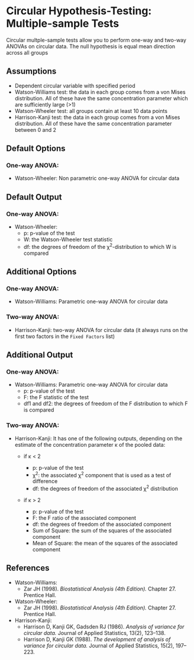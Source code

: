 Circular Hypothesis-Testing: Multiple-sample Tests
============

Circular multple-sample tests allow you to perform one-way and two-way ANOVAs on circular data. The null hypothesis is equal mean direction across all groups

Assumptions
-----------
- Dependent circular variable with specified period
- Watson-Williams test: the data in each group comes from a von Mises distribution. All of these have the same concentration parameter which are sufficiently large (>1)
- Watson-Wheeler test: all groups contain at least 10 data points
- Harrison-Kanji test: the data in each group comes from a von Mises distribution. All of these have the same concentration parameter between 0 and 2

Default Options
-------
### One-way ANOVA:
- Watson-Wheeler: Non parametric one-way ANOVA for circular data

Default Output
-------
### One-way ANOVA:
- Watson-Wheeler:
  - p: p-value of the test
  - W: the Watson-Wheeler test statistic
  - df: the degrees of freedom of the &#967;<sup>2</sup>-distribution to which W is compared

Additional Options
------------------
### One-way ANOVA:
- Watson-Williams: Parametric one-way ANOVA for circular data

### Two-way ANOVA:
- Harrison-Kanji: two-way ANOVA for circular data (it always runs on the first two factors in the `Fixed Factors` list)

Additional Output
------------------
### One-way ANOVA:
- Watson-Williams: Parametric one-way ANOVA for circular data
  - p: p-value of the test
  - F: the F statistic of the test
  - df1 and df2: the degrees of freedom of the F distribution to which F is compared

### Two-way ANOVA:
  - Harrison-Kanji: It has one of the following outputs, depending on the estimate of the concentration parameter &#954; of the pooled data:
    
    - if &#954; < 2
      - p: p-value of the test
      - &#967;<sup>2</sup>: the associated &#967;<sup>2</sup> component that is used as a test of difference
      - df: the degrees of freedom of the associated &#967;<sup>2</sup> distribution

    - if &#954; > 2
      - p: p-value of the test
      - F: the F ratio of the associated component
      - df: the degrees of freedom of the associated component
      - Sum of Square: the sum of the squares of the associated component
      - Mean of Square: the mean of the squares of the associated component

References
-------
- Watson-Williams: 
  - Zar JH (1998). *Biostatistical Analysis (4th Edition).* Chapter 27. Prentice Hall.
- Watson-Wheeler: 
  - Zar JH (1998). *Biostatistical Analysis (4th Edition).* Chapter 27. Prentice Hall.
- Harrison-Kanji:
  - Harrison D, Kanji GK, Gadsden RJ (1986). *Analysis of variance for circular data.* Journal of Applied Statistics, 13(2), 123–138.
  - Harrison D, Kanji GK (1988). *The development of analysis of variance for circular data.* Journal of Applied Statistics, 15(2), 197–223.